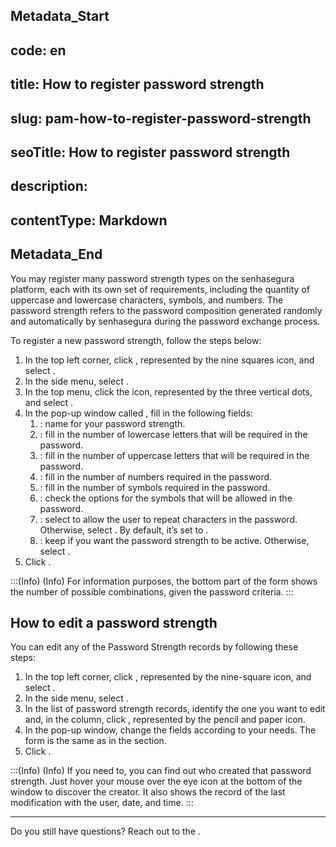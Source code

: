 ## Metadata_Start 
## code: en
## title: How to register password strength 
## slug: pam-how-to-register-password-strength 
## seoTitle: How to register password strength 
## description:  
## contentType: Markdown 
## Metadata_End
You may register many password strength types on the senhasegura platform, each with its own set of requirements, including the quantity of uppercase and lowercase characters, symbols, and numbers. The password strength refers to the password composition generated randomly and automatically by senhasegura during the password exchange process.

To register a new password strength, follow the steps below:

1. In the top left corner, click , represented by the nine squares icon, and select .
2. In the side menu, select .
3. In the top menu, click the  icon, represented by the three vertical dots, and select .
4. In the pop-up window called , fill in the following fields:
    1. : name for your password strength.
    2. : fill in the number of lowercase letters that will be required in the password.
    3. : fill in the number of uppercase letters that will be required in the password.
    4. : fill in the number of numbers required in the password.
    5. : fill in the number of symbols required in the password.
    6. : check the options for the symbols that will be allowed in the password.
    7. : select  to allow the user to repeat characters in the password. Otherwise, select . By default, it’s set to .
    8. : keep  if you want the password strength to be active. Otherwise, select .
5. Click .

:::(Info) (Info)
For information purposes, the bottom part of the form shows the number of possible combinations, given the password criteria.
:::

## How to edit a password strength

You can edit any of the Password Strength records by following these steps:

1. In the top left corner, click , represented by the nine-square icon, and select .
2. In the side menu, select .
3. In the list of password strength records, identify the one you want to edit and, in the  column, click , represented by the pencil and paper icon.
4. In the  pop-up window, change the fields according to your needs. The form is the same as in the  section.
5. Click .

:::(Info) (Info)
If you need to, you can find out who created that password strength. Just hover your mouse over the eye icon at the bottom of the window to discover the creator. It also shows the record of the last modification with the user, date, and time.
:::

---

Do you still have questions? Reach out to the .